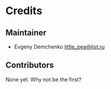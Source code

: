 # Credits

## Maintainer

* Evgeny Demchenko <little_pea@list.ru>

## Contributors

None yet. Why not be the first?

